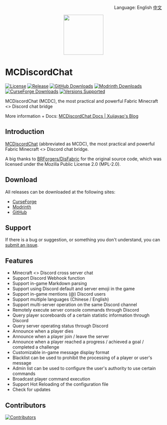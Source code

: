 <div align="right">
Language: English <a href="/README_CN.md">中文</a>
</div>

<p align="center">
<img width=128 src="https://cdn.jsdelivr.net/gh/Xujiayao/MCDiscordChat@master/src/main/resources/assets/mcdiscordchat/icon.png">
</p>

# MCDiscordChat

[![License](https://img.shields.io/github/license/xujiayao/MCDiscordChat?style=for-the-badge)](https://github.com/Xujiayao/MCDiscordChat/blob/master/LICENSE)
[![Release](https://img.shields.io/github/v/release/xujiayao/MCDiscordChat?style=for-the-badge)](https://github.com/Xujiayao/MCDiscordChat/releases)
[![GitHub Downloads](https://img.shields.io/github/downloads/xujiayao/MCDiscordChat/total?style=for-the-badge)](https://github.com/Xujiayao/MCDiscordChat/releases)
[![Modrinth Downloads](https://img.shields.io/modrinth/dt/mcdiscordchat?style=for-the-badge)](https://modrinth.com/mod/mcdiscordchat)
[![CurseForge Downloads](https://cf.way2muchnoise.eu/full_mcdiscordchat_downloads.svg?badge_style=for_the_badge)](https://www.curseforge.com/minecraft/mc-mods/mcdiscordchat)
[![Versions Supported](https://cf.way2muchnoise.eu/versions/mcdiscordchat.svg?badge_style=for_the_badge)](https://www.curseforge.com/minecraft/mc-mods/mcdiscordchat)

MCDiscordChat (MCDC), the most practical and powerful Fabric Minecraft <> Discord chat bridge

More information + Docs: [MCDiscordChat Docs | Xujiayao's Blog](https://blog.xujiayao.top/posts/4ba0a17a/)

## Introduction

[MCDiscordChat](https://github.com/Xujiayao/MCDiscordChat) (abbreviated as MCDC), the most practical and powerful Fabric Minecraft <> Discord chat bridge.

A big thanks to [BRForgers/DisFabric](https://github.com/BRForgers/DisFabric) for the original source code, which was
licensed under the Mozilla Public License 2.0 (MPL-2.0).

## Download

All releases can be downloaded at the following sites:

- [CurseForge](https://www.curseforge.com/minecraft/mc-mods/mcdiscordchat/files)
- [Modrinth](https://modrinth.com/mod/mcdiscordchat/versions)
- [GitHub](https://github.com/Xujiayao/MCDiscordChat/releases)

## Support

If there is a bug or suggestion, or something you don't understand, you can [submit an issue](https://github.com/Xujiayao/MCDiscordChat/issues/new).

## Features

- Minecraft <> Discord cross server chat
- Support Discord Webhook function
- Support in-game Markdown parsing
- Support using Discord default and server emoji in the game
- Support in-game mentions (@) Discord users
- Support multiple languages (Chinese / English)
- Support multi-server operation on the same Discord channel
- Remotely execute server console commands through Discord
- Query player scoreboards of a certain statistic information through Discord
- Query server operating status through Discord
- Announce when a player dies
- Announce when a player join / leave the server
- Announce when a player reached a progress / achieved a goal / completed a challenge
- Customizable in-game message display format
- Blacklist can be used to prohibit the processing of a player or user's message
- Admin list can be used to configure the user's authority to use certain commands
- Broadcast player command execution
- Support Hot Reloading of the configuration file
- Check for updates

## Contributors

[![Contributors](https://contrib.rocks/image?repo=xujiayao/mcdiscordchat)](https://github.com/Xujiayao/mcdiscordchat/graphs/contributors)